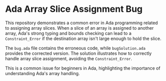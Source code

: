 # Ada Array Slice Assignment Bug

This repository demonstrates a common error in Ada programming related to assigning array slices.  When a slice of an array is assigned to another array, Ada's strong typing and bounds checking can lead to a `Constraint_Error` if the destination array isn't large enough to hold the slice.

The `bug.ada` file contains the erroneous code, while `bugSolution.ada` provides the corrected version.  The solution illustrates how to correctly handle array slice assignment, avoiding the `Constraint_Error`.

This is a common issue for beginners in Ada, highlighting the importance of understanding Ada's array handling.